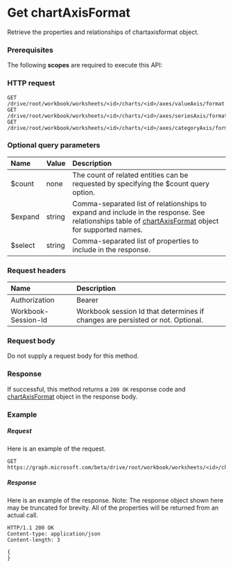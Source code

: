 # Get chartAxisFormat

Retrieve the properties and relationships of chartaxisformat object.
### Prerequisites
The following **scopes** are required to execute this API: 
### HTTP request
<!-- { "blockType": "ignored" } -->
```http
GET /drive/root/workbook/worksheets/<id>/charts/<id>/axes/valueAxis/format
GET /drive/root/workbook/worksheets/<id>/charts/<id>/axes/seriesAxis/format
GET /drive/root/workbook/worksheets/<id>/charts/<id>/axes/categoryAxis/format
```
### Optional query parameters
|Name|Value|Description|
|:---------------|:--------|:-------|
|$count|none|The count of related entities can be requested by specifying the $count query option.|
|$expand|string|Comma-separated list of relationships to expand and include in the response. See relationships table of [chartAxisFormat](../resources/chartaxisformat.md) object for supported names. |
|$select|string|Comma-separated list of properties to include in the response.|

### Request headers
| Name      |Description|
|:----------|:----------|
| Authorization  | Bearer <code>|
| Workbook-Session-Id  | Workbook session Id that determines if changes are persisted or not. Optional.|

### Request body
Do not supply a request body for this method.
### Response
If successful, this method returns a `200 OK` response code and [chartAxisFormat](../resources/chartaxisformat.md) object in the response body.
### Example
##### Request
Here is an example of the request.
<!-- {
  "blockType": "request",
  "name": "get_chartaxisformat"
}-->
```http
GET https://graph.microsoft.com/beta/drive/root/workbook/worksheets/<id>/charts/<id>/axes/valueAxis/format
```
##### Response
Here is an example of the response. Note: The response object shown here may be truncated for brevity. All of the properties will be returned from an actual call.
<!-- {
  "blockType": "response",
  "truncated": true,
  "@odata.type": "microsoft.graph.chartaxisformat"
} -->
```http
HTTP/1.1 200 OK
Content-type: application/json
Content-length: 3

{
}
```

<!-- uuid: 8fcb5dbc-d5aa-4681-8e31-b001d5168d79
2015-10-25 14:57:30 UTC -->
<!-- {
  "type": "#page.annotation",
  "description": "Get chartAxisFormat",
  "keywords": "",
  "section": "documentation",
  "tocPath": ""
}-->